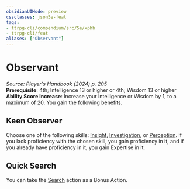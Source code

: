 ```yaml
---
obsidianUIMode: preview
cssclasses: json5e-feat
tags:
- ttrpg-cli/compendium/src/5e/xphb
- ttrpg-cli/feat
aliases: ["Observant"]
---
```

# Observant
*Source: Player's Handbook (2024) p. 205*  
**Prerequisite**: 4th; Intelligence 13 or higher or 4th; Wisdom 13 or higher
**Ability Score Increase**: Increase your Intelligence or Wisdom by 1, to a maximum of 20.
You gain the following benefits.

## Keen Observer

Choose one of the following skills: [Insight](2-Mechanics/CLI/rules/skills.md#Insight), [Investigation](2-Mechanics/CLI/rules/skills.md#Investigation), or [Perception](2-Mechanics/CLI/rules/skills.md#Perception). If you lack proficiency with the chosen skill, you gain proficiency in it, and if you already have proficiency in it, you gain Expertise in it.

## Quick Search

You can take the [Search](2-Mechanics/CLI/rules/actions.md#Search) action as a Bonus Action.